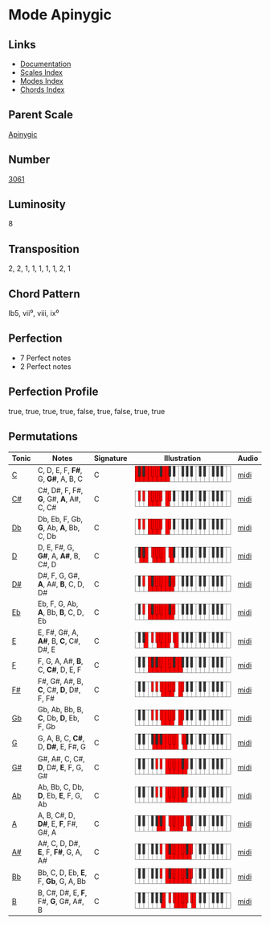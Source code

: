 # Mode Apinygic

## Links

- [Documentation](README.md)
- [Scales Index](Scales.md)
- [Modes Index](Modes.md)
- [Chords Index](Chords.md)

## Parent Scale

[Apinygic](ScaleApinygic.md)

## Number

[3061](https://ianring.com/musictheory/scales/3061)

## Luminosity

8

## Transposition

2, 2, 1, 1, 1, 1, 1, 2, 1

## Chord Pattern

Ib5, vii⁰, viii, ix⁰

## Perfection

- 7 Perfect notes
- 2 Perfect notes

## Perfection Profile

true, true, true, true, false, true, false, true, true

## Permutations

| Tonic | Notes | Signature | Illustration | Audio |
|-------|-------|-----------|--------------|-------|
| [C](ModeCNaturalApinygic.md) | C, D, E, F, **F#**, G, **G#**, A, B, C | C | ![CNaturalApinygic](ModeCNaturalApinygic.png) | [midi](https://github.com/edipermadi/music/blob/main/docs/ModeCNaturalApinygic.mid?raw=true) |
| [C#](ModeCSharpApinygic.md) | C#, D#, F, F#, **G**, G#, **A**, A#, C, C# | C | ![CSharpApinygic](ModeCSharpApinygic.png) | [midi](https://github.com/edipermadi/music/blob/main/docs/ModeCSharpApinygic.mid?raw=true) |
| [Db](ModeDFlatApinygic.md) | Db, Eb, F, Gb, **G**, Ab, **A**, Bb, C, Db | C | ![DFlatApinygic](ModeDFlatApinygic.png) | [midi](https://github.com/edipermadi/music/blob/main/docs/ModeDFlatApinygic.mid?raw=true) |
| [D](ModeDNaturalApinygic.md) | D, E, F#, G, **G#**, A, **A#**, B, C#, D | C | ![DNaturalApinygic](ModeDNaturalApinygic.png) | [midi](https://github.com/edipermadi/music/blob/main/docs/ModeDNaturalApinygic.mid?raw=true) |
| [D#](ModeDSharpApinygic.md) | D#, F, G, G#, **A**, A#, **B**, C, D, D# | C | ![DSharpApinygic](ModeDSharpApinygic.png) | [midi](https://github.com/edipermadi/music/blob/main/docs/ModeDSharpApinygic.mid?raw=true) |
| [Eb](ModeEFlatApinygic.md) | Eb, F, G, Ab, **A**, Bb, **B**, C, D, Eb | C | ![EFlatApinygic](ModeEFlatApinygic.png) | [midi](https://github.com/edipermadi/music/blob/main/docs/ModeEFlatApinygic.mid?raw=true) |
| [E](ModeENaturalApinygic.md) | E, F#, G#, A, **A#**, B, **C**, C#, D#, E | C | ![ENaturalApinygic](ModeENaturalApinygic.png) | [midi](https://github.com/edipermadi/music/blob/main/docs/ModeENaturalApinygic.mid?raw=true) |
| [F](ModeFNaturalApinygic.md) | F, G, A, A#, **B**, C, **C#**, D, E, F | C | ![FNaturalApinygic](ModeFNaturalApinygic.png) | [midi](https://github.com/edipermadi/music/blob/main/docs/ModeFNaturalApinygic.mid?raw=true) |
| [F#](ModeFSharpApinygic.md) | F#, G#, A#, B, **C**, C#, **D**, D#, F, F# | C | ![FSharpApinygic](ModeFSharpApinygic.png) | [midi](https://github.com/edipermadi/music/blob/main/docs/ModeFSharpApinygic.mid?raw=true) |
| [Gb](ModeGFlatApinygic.md) | Gb, Ab, Bb, B, **C**, Db, **D**, Eb, F, Gb | C | ![GFlatApinygic](ModeGFlatApinygic.png) | [midi](https://github.com/edipermadi/music/blob/main/docs/ModeGFlatApinygic.mid?raw=true) |
| [G](ModeGNaturalApinygic.md) | G, A, B, C, **C#**, D, **D#**, E, F#, G | C | ![GNaturalApinygic](ModeGNaturalApinygic.png) | [midi](https://github.com/edipermadi/music/blob/main/docs/ModeGNaturalApinygic.mid?raw=true) |
| [G#](ModeGSharpApinygic.md) | G#, A#, C, C#, **D**, D#, **E**, F, G, G# | C | ![GSharpApinygic](ModeGSharpApinygic.png) | [midi](https://github.com/edipermadi/music/blob/main/docs/ModeGSharpApinygic.mid?raw=true) |
| [Ab](ModeAFlatApinygic.md) | Ab, Bb, C, Db, **D**, Eb, **E**, F, G, Ab | C | ![AFlatApinygic](ModeAFlatApinygic.png) | [midi](https://github.com/edipermadi/music/blob/main/docs/ModeAFlatApinygic.mid?raw=true) |
| [A](ModeANaturalApinygic.md) | A, B, C#, D, **D#**, E, **F**, F#, G#, A | C | ![ANaturalApinygic](ModeANaturalApinygic.png) | [midi](https://github.com/edipermadi/music/blob/main/docs/ModeANaturalApinygic.mid?raw=true) |
| [A#](ModeASharpApinygic.md) | A#, C, D, D#, **E**, F, **F#**, G, A, A# | C | ![ASharpApinygic](ModeASharpApinygic.png) | [midi](https://github.com/edipermadi/music/blob/main/docs/ModeASharpApinygic.mid?raw=true) |
| [Bb](ModeBFlatApinygic.md) | Bb, C, D, Eb, **E**, F, **Gb**, G, A, Bb | C | ![BFlatApinygic](ModeBFlatApinygic.png) | [midi](https://github.com/edipermadi/music/blob/main/docs/ModeBFlatApinygic.mid?raw=true) |
| [B](ModeBNaturalApinygic.md) | B, C#, D#, E, **F**, F#, **G**, G#, A#, B | C | ![BNaturalApinygic](ModeBNaturalApinygic.png) | [midi](https://github.com/edipermadi/music/blob/main/docs/ModeBNaturalApinygic.mid?raw=true) |
